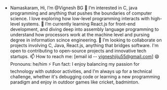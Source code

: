 - Namaskaram, Hi, I’m @Vignesh BG
👀 I’m interested in C, java programming and anything that pushes the boundaries of computer science. I love exploring how low-level programming interacts with high-level systems.
🌱 I’m currently learning React.js for front-end development, and diving deep into assembly language programming to understand how processors work at the machine level and pursing degree in information scince engineering.
💞️ I’m looking to collaborate on projects involving C, Java, React.js, anything that bridges software. I'm open to contributing to open-source projects and innovative tech startups.
📫 How to reach me: [email id -- vigneshjiju55@gmail.com]
😄 Pronouns: he/him
⚡ Fun fact: I enjoy balancing my passion for technology with outdoor activities, and I’m always up for a technical challenge, whether it's debugging code or learning a new programming paradigm and enjoy in outdoor games like cricket, badminton.
<!---
Vigneshjiju/Vigneshjiju is a ✨ special ✨ repository because its `README.md` (this file) appears on your GitHub profile.
You can click the Preview link to take a look at your changes.
--->
